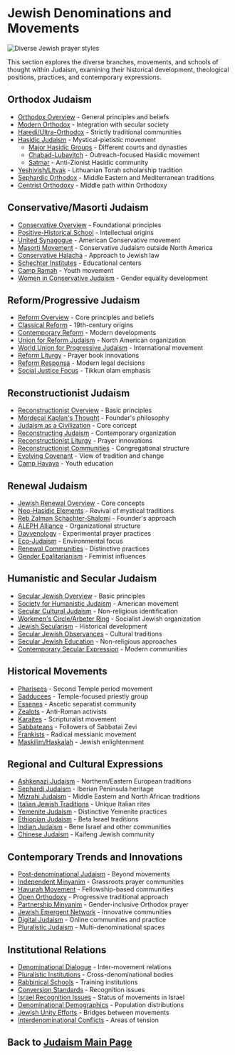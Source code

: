 # Jewish Denominations and Movements

![Diverse Jewish prayer styles](diverse_prayer.jpg)

This section explores the diverse branches, movements, and schools of thought within Judaism, examining their historical development, theological positions, practices, and contemporary expressions.

## Orthodox Judaism

- [Orthodox Overview](./orthodox_overview.md) - General principles and beliefs
- [Modern Orthodox](./modern_orthodox.md) - Integration with secular society
- [Haredi/Ultra-Orthodox](./haredi.md) - Strictly traditional communities
- [Hasidic Judaism](./hasidic.md) - Mystical-pietistic movement
  - [Major Hasidic Groups](./hasidic_groups.md) - Different courts and dynasties
  - [Chabad-Lubavitch](./chabad.md) - Outreach-focused Hasidic movement
  - [Satmar](./satmar.md) - Anti-Zionist Hasidic community
- [Yeshivish/Litvak](./yeshivish.md) - Lithuanian Torah scholarship tradition
- [Sephardic Orthodox](./sephardic_orthodox.md) - Middle Eastern and Mediterranean traditions
- [Centrist Orthodoxy](./centrist_orthodoxy.md) - Middle path within Orthodoxy

## Conservative/Masorti Judaism

- [Conservative Overview](./conservative_overview.md) - Foundational principles
- [Positive-Historical School](./positive_historical.md) - Intellectual origins
- [United Synagogue](./united_synagogue.md) - American Conservative movement
- [Masorti Movement](./masorti.md) - Conservative Judaism outside North America
- [Conservative Halacha](./conservative_halacha.md) - Approach to Jewish law
- [Schechter Institutes](./schechter.md) - Educational centers
- [Camp Ramah](./ramah.md) - Youth movement
- [Women in Conservative Judaism](./women_conservative.md) - Gender equality development

## Reform/Progressive Judaism

- [Reform Overview](./reform_overview.md) - Core principles and beliefs
- [Classical Reform](./classical_reform.md) - 19th-century origins
- [Contemporary Reform](./contemporary_reform.md) - Modern developments
- [Union for Reform Judaism](./urj.md) - North American organization
- [World Union for Progressive Judaism](./wupj.md) - International movement
- [Reform Liturgy](./reform_liturgy.md) - Prayer book innovations
- [Reform Responsa](./reform_responsa.md) - Modern legal decisions
- [Social Justice Focus](./reform_social_justice.md) - Tikkun olam emphasis

## Reconstructionist Judaism

- [Reconstructionist Overview](./reconstructionist_overview.md) - Basic principles
- [Mordecai Kaplan's Thought](./kaplan.md) - Founder's philosophy
- [Judaism as a Civilization](./judaism_civilization.md) - Core concept
- [Reconstructing Judaism](./reconstructing_judaism.md) - Contemporary organization
- [Reconstructionist Liturgy](./reconstructionist_liturgy.md) - Prayer innovations
- [Reconstructionist Communities](./reconstructionist_communities.md) - Congregational structure
- [Evolving Covenant](./evolving_covenant.md) - View of tradition and change
- [Camp Havaya](./havaya.md) - Youth education

## Renewal Judaism

- [Jewish Renewal Overview](./renewal_overview.md) - Core concepts
- [Neo-Hasidic Elements](./neo_hasidic.md) - Revival of mystical traditions
- [Reb Zalman Schachter-Shalomi](./zalman.md) - Founder's approach
- [ALEPH Alliance](./aleph.md) - Organizational structure
- [Davvenology](./davvenology.md) - Experimental prayer practices
- [Eco-Judaism](./eco_judaism.md) - Environmental focus
- [Renewal Communities](./renewal_communities.md) - Distinctive practices
- [Gender Egalitarianism](./renewal_gender.md) - Feminist influences

## Humanistic and Secular Judaism

- [Secular Jewish Overview](./secular_overview.md) - Basic principles
- [Society for Humanistic Judaism](./humanistic_judaism.md) - American movement
- [Secular Cultural Judaism](./cultural_judaism.md) - Non-religious identification
- [Workmen's Circle/Arbeter Ring](./workmen_circle.md) - Socialist Jewish organization
- [Jewish Secularism](./jewish_secularism.md) - Historical development
- [Secular Jewish Observances](./secular_observances.md) - Cultural traditions
- [Secular Jewish Education](./secular_education.md) - Non-religious approaches
- [Contemporary Secular Expression](./contemporary_secular.md) - Modern communities

## Historical Movements

- [Pharisees](./pharisees.md) - Second Temple period movement
- [Sadducees](./sadducees.md) - Temple-focused priestly group
- [Essenes](./essenes.md) - Ascetic separatist community
- [Zealots](./zealots.md) - Anti-Roman activists
- [Karaites](./karaites.md) - Scripturalist movement
- [Sabbateans](./sabbateans.md) - Followers of Sabbatai Zevi
- [Frankists](./frankists.md) - Radical messianic movement
- [Maskilim/Haskalah](./haskalah.md) - Jewish enlightenment

## Regional and Cultural Expressions

- [Ashkenazi Judaism](./ashkenazi.md) - Northern/Eastern European traditions
- [Sephardi Judaism](./sephardi.md) - Iberian Peninsula heritage
- [Mizrahi Judaism](./mizrahi.md) - Middle Eastern and North African traditions
- [Italian Jewish Traditions](./italian_judaism.md) - Unique Italian rites
- [Yemenite Judaism](./yemenite.md) - Distinctive Yemenite practices
- [Ethiopian Judaism](./ethiopian.md) - Beta Israel traditions
- [Indian Judaism](./indian_judaism.md) - Bene Israel and other communities
- [Chinese Judaism](./chinese_judaism.md) - Kaifeng Jewish community

## Contemporary Trends and Innovations

- [Post-denominational Judaism](./post_denominational.md) - Beyond movements
- [Independent Minyanim](./independent_minyanim.md) - Grassroots prayer communities
- [Havurah Movement](./havurah.md) - Fellowship-based communities
- [Open Orthodoxy](./open_orthodoxy.md) - Progressive traditional approach
- [Partnership Minyanim](./partnership_minyanim.md) - Gender-inclusive Orthodox prayer
- [Jewish Emergent Network](./emergent_network.md) - Innovative communities
- [Digital Judaism](./digital_judaism.md) - Online communities and practice
- [Pluralistic Judaism](./pluralistic.md) - Multi-denominational spaces

## Institutional Relations

- [Denominational Dialogue](./denominational_dialogue.md) - Inter-movement relations
- [Pluralistic Institutions](./pluralistic_institutions.md) - Cross-denominational bodies
- [Rabbinical Schools](./rabbinical_schools.md) - Training institutions
- [Conversion Standards](./conversion_standards.md) - Recognition issues
- [Israel Recognition Issues](./israel_recognition.md) - Status of movements in Israel
- [Denominational Demographics](./demographics.md) - Population distributions
- [Jewish Unity Efforts](./unity_efforts.md) - Bridges between movements
- [Interdenominational Conflicts](./denominational_conflicts.md) - Areas of tension

## Back to [Judaism Main Page](../README.md) 